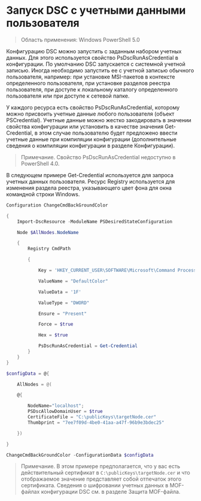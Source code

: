 # Запуск DSC с учетными данными пользователя 

> Область применения: Windows PowerShell 5.0

Конфигурацию DSC можно запустить с заданным набором учетных данных. Для этого используется свойство PsDscRunAsCredential в конфигурации. По умолчанию DSC запускается
с системной учетной записью. Иногда необходимо запустить ее с учетной записью обычного пользователя, например: при установке MSI-пакетов в контексте определенного пользователя, при установке разделов реестра пользователя,
при доступе к локальному каталогу определенного пользователя или при доступе к сетевой папке.

У каждого ресурса есть свойство PsDscRunAsCredential, которому можно присвоить учетные данные любого пользователя (объект PSCredential).
Учетные данные можно жестко закодировать в значении свойства конфигурации или установить в качестве значения Get-Credential,
в этом случае пользователю будет предложено ввести учетные данные при компиляции конфигурации (дополнительные сведения о компиляции конфигурации в разделе Конфигурации).

>Примечание. Свойство PsDscRunAsCredential недоступно в PowerShell 4.0.

В следующем примере Get-Credential используется для запроса учетных данных пользователя. Ресурс Registry используется для изменения раздела реестра, указывающего цвет фона
для окна командной строки Windows.

```powershell
Configuration ChangeCmdBackGroundColor    

{
    Import-DscResource -ModuleName PSDesiredStateConfiguration

    Node $AllNodes.NodeName

    {
        Registry CmdPath

        {

            Key = 'HKEY_CURRENT_USER\SOFTWARE\Microsoft\Command Processor'

            ValueName = "DefaultColor"

            ValueData = '1F'

            ValueType = "DWORD"

            Ensure = "Present"

            Force = $true

            Hex = $true

            PsDscRunAsCredential = Get-Credential
        }
    }                   
}

$configData = @{

    AllNodes = @(

    @{

        NodeName="localhost";
        PSDscAllowDomainUser = $true
        CertificateFile = "C:\publicKeys\targetNode.cer"
        Thumbprint = "7ee7f09d-4be0-41aa-a47f-96b9e3bdec25"

    })

}

ChangeCmdBackGroundColor -ConfigurationData $configData
```
>Примечание. В этом примере предполагается, что у вас есть действительный сертификат в `C:\publicKeys\targetNode.cer` и что отображаемое значение представляет собой отпечаток этого сертификата.
>Сведения о шифровании учетных данных в MOF-файлах конфигурации DSC см. в разделе Защита MOF-файла. 



<!--HONumber=Mar16_HO2-->


